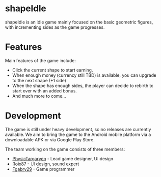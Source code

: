 # shapeIdle
shapeIdle is an idle game mainly focused on the basic geometric figures, with incrementing sides as the game progresses.

# Features
Main features of the game include:
- Click the current shape to start earning.
- When enough money (currency still TBD) is available, you can upgrade to the next shape (+1 side)
- When the shape has enough sides, the player can decide to rebirth to start over with an added bonus.
- And much more to come...

# Development
The game is still under heavy development, so no releases are currently available. We aim to bring the game to the Android mobile platform via a downloadable APK or via Google Play Store.

The team working on the game consists of three members:
-   [PhysicTargaryen](https://github.com/PhysicTargaryen) - Lead game designer, UI design
-   [Roix87](https://github.com/Roix87) - UI design, sound expert
-   [Fgabry29](https://github.com/Fgabry29) - Game programmer
